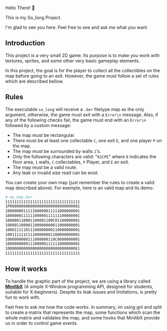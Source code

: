 Hello There! 👋 

This is my So_long Project.

I'm glad to see you here. Feel free to see and ask me what you want

## Introduction
This project is a very small 2D game. Its purpose is to make you work with textures, sprites, and some other very basic gameplay elements.

In this project, the goal is for the player to collect all the collectibles on the map before going to an exit. However, the game must follow a set of rules which are described bellow.

## Rules
The executable `so_long` will receive a `.ber` filetype map as the only argument, otherwise, the game must exit with a `Error\n` message. Also, if any of the following checks fail, the game must end with an `Error\n` followed by a custom message:
- The map must be rectangular.
- There must be at least one collectable `C`, one exit `E`, and one player `P` on the map.
- The map must be surrounded by walls `1`'s.
- Only the following characters are valid: "`01CPE`" where `0` indicates the floor area, `1` walls, `C` collectables, `P` Player, and `E` an exit.
- The map must be a valid route.
- Any leak or invalid size read can be exist.

You can create your own map (just remember the rules to create a valid map described above). For exemple, here is an valid map and its demo:
```bash
# my_map.ber
111111111111111111111111111111111
1P0000000000000000000000000000001
100000001111100000011111000000001
100000011111100000111111100000001
100000110001100001100C01100000001
100001100001100000000011000000001
100011111011100000000110000000001
100111111C11100000001100000000001
1000000000111000000110C0000000001
100000000011100000111111000000001
1000000000000000000000000000000E1
111111111111111111111111111111111
```

## How it works
To handle the graphic part of the project, we are using a library called **[MinilibX](https://github.com/42Paris/minilibx-linux)** (A simple X-Window programming API, designed for students, suitable for X-beginners). Despite its leak issues and limitations, is pretty fun to work with.

Feel free to ask me how the code works. In summary, im using gnl and split to create a matrix that represents the map, some functions which scan the whole matrix and validates the map, and some hooks that MinilibX provide us in order to control game events.

